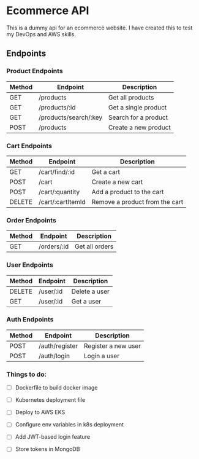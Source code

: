 # Ecommerce API

This is a dummy api for an ecommerce website. I have created this to test my DevOps and AWS skills.

## Endpoints

### Product Endpoints

| Method | Endpoint | Description |
| --- | --- | --- |
| GET | /products | Get all products |
| GET | /products/:id | Get a single product |
| GET | /products/search/:key | Search for a product |
| POST | /products | Create a new product |

### Cart Endpoints

| Method | Endpoint | Description |
| --- | --- | --- |
| GET | /cart/find/:id | Get a cart |
| POST | /cart | Create a new cart |
| POST | /cart/:quantity | Add a product to the cart |
| DELETE | /cart/:cartItemId | Remove a product from the cart |

### Order Endpoints

| Method | Endpoint | Description |
| --- | --- | --- |
| GET | /orders/:id | Get all orders |

### User Endpoints

| Method | Endpoint | Description |
| --- | --- | --- |
| DELETE | /user/:id | Delete a user |
| GET | /user/:id | Get a user |

### Auth Endpoints

| Method | Endpoint | Description |
| --- | --- | --- |
| POST | /auth/register | Register a new user |
| POST | /auth/login | Login a user |




### Things to do:
- [ ] Dockerfile to build docker image  
- [ ] Kubernetes deployment file  
- [ ] Deploy to AWS EKS  
- [ ] Configure env variables in k8s deployment  
- [ ] Add JWT-based login feature  
- [ ] Store tokens in MongoDB  

